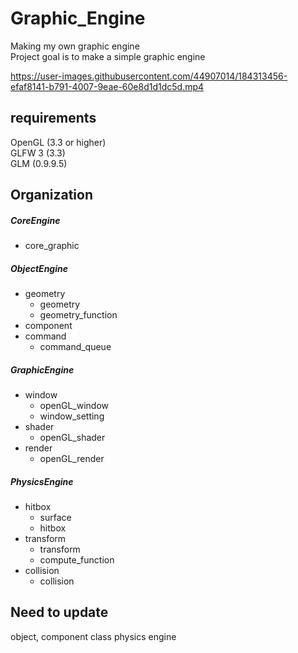 Graphic_Engine
==============
Making my own graphic engine   
Project goal is to make a simple graphic engine
  
https://user-images.githubusercontent.com/44907014/184313456-efaf8141-b791-4007-9eae-60e8d1d1dc5d.mp4
   
requirements
------------
OpenGL (3.3 or higher)   
GLFW 3 (3.3)   
GLM (0.9.9.5)   
   
   
Organization
------------
##### CoreEngine
- core_graphic    
##### ObjectEngine
- geometry
    * geometry
    * geometry_function
- component
- command
    * command_queue   
##### GraphicEngine
- window
    * openGL_window
    * window_setting
- shader
    * openGL_shader
- render
    * openGL_render      
##### PhysicsEngine
- hitbox
    * surface
    * hitbox
- transform
    * transform
    * compute_function
- collision
    * collision
   
   
Need to update
-------------  
object, component class 
physics engine
